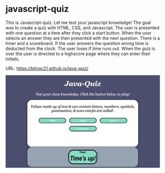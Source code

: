 # javascript-quiz

This is Javascript-quiz. Let me test your javascript knowledge! The goal was to create a quiz with HTML, CSS, and Javascript. The user is presented with one question at a time after they click a start button. When the user selects an answer they are then presented with the next question. There is a timer and a scoreboard. If the user answers the question wrong time is deducted from the clock. The user loses if time runs out. When the guiz is over the user is directed to a highscore page where they can enter their initials.

URL: https://ktmac21.github.io/java-quiz/

![](assets/Java-Quiz.png)


